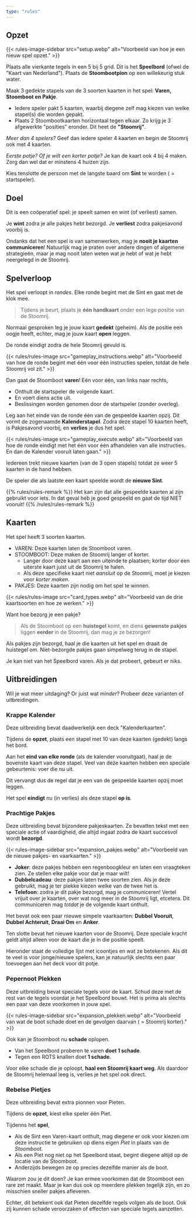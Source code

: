 ```yaml
---
type: "rules"
---
```


## Opzet

{{<  rules-image-sidebar src="setup.webp" alt="Voorbeeld van hoe je een nieuw spel opzet." >}}

Plaats alle vierkante tegels in een 5 bij 5 grid. Dit is het **Speelbord** (ofwel de "Kaart van Nederland"). Plaats de **Stoombootpion** op een willekeurig stuk water.

Maak 3 gedekte stapels van de 3 soorten kaarten in het spel: **Varen, Stoomboot en Pakje**.

* Iedere speler pakt 5 kaarten, waarbij diegene zelf mag kiezen van welke stapel(s) die worden gepakt.
* Plaats 2 Stoombootkaarten horizontaal tegen elkaar. Zo krijg je 3 afgewerkte "posities" eronder. Dit heet de **"Stoomrij"**.


_Meer dan 4 spelers?_ Geef dan iedere speler 4 kaarten en begin de Stoomrij ook met 4 kaarten.

_Eerste potje? Of je wilt een korter potje?_ Je kan de kaart ook 4 bij 4 maken. Zorg dan wel dat er minstens 4 huizen zijn.

Kies tenslotte de persoon met de langste baard om **Sint** te worden ( = startspeler).


## Doel

Dit is een coöperatief spel: je speelt samen en wint (of verliest) samen.

Je **wint** zodra je alle pakjes hebt bezorgd. Je **verliest** zodra pakjesavond voorbij is.

Ondanks dat het een spel is van samenwerken, mag je **nooit je kaarten communiceren**! Natuurlijk mag je praten over andere dingen of algemene strategieën, maar je mag nooit laten weten wat je hebt of wat je hebt neergelegd in de Stoomrij.


## Spelverloop

Het spel verloopt in _rondes_. Elke ronde begint met de Sint en gaat met de klok mee. 

> Tijdens je beurt, plaats je **één handkaart** onder een lege positie van de Stoomrij.

Normaal gesproken leg je jouw kaart **gedekt** (geheim). Als de positie een oogje heeft, echter, mag je jouw kaart **open** leggen.

De ronde eindigt zodra de hele Stoomrij gevuld is.

{{< rules/rules-image src="gameplay_instructions.webp" alt="Voorbeeld van hoe de ronde begint met één voor één instructies spelen, totdat de hele Stoomrij vol zit." >}}

Dan gaat de Stoomboot **varen**! Eén voor één, van links naar rechts,

* Onthult de startspeler de volgende kaart.
* En voert diens actie uit.
* Beslissingen worden genomen door de startspeler (zonder overleg).

Leg aan het einde van de ronde één van de gespeelde kaarten opzij. Dit vormt de zogenaamde **Kalenderstapel**. Zodra deze stapel 10 kaarten heeft, is Pakjesavond voorbij, en **verlies** je dus het spel.

{{< rules/rules-image src="gameplay_execute.webp" alt="Voorbeeld van hoe de ronde eindigt met het één voor één afhandelen van alle instructies. En dan de Kalender vooruit laten gaan." >}}

Iedereen trekt nieuwe kaarten (van de 3 open stapels) totdat ze weer 5 kaarten in de hand hebben.

De speler die als laatste een kaart speelde wordt de **nieuwe Sint**.

{{% rules/rules-remark %}}
Het kan zijn dat alle gespeelde kaarten al zijn gebruikt voor iets. In dat geval heb je goed gespeeld en gaat de tijd NIET vooruit!
{{% /rules/rules-remark %}}


## Kaarten

Het spel heeft 3 soorten kaarten.

* VAREN: Deze kaarten laten de Stoomboot varen.
* STOOMBOOT: Deze maken de Stoomrij langer of korter. 
  * Langer door deze kaart aan een uiteinde te plaatsen; korter door een uiterste kaart juist uit de Stoomrij te halen. 
  * Als deze specifieke kaart niet _aansluit_ op de Stoomrij, moet je kiezen voor _korter maken_.
* PAKJES: Deze kaarten zijn nodig om het spel te winnen.

{{< rules/rules-image src="card_types.webp" alt="Voorbeeld van de drie kaartsoorten en hoe ze werken." >}}

Want hoe bezorg je een pakje?

> Als de Stoomboot op een **huistegel** komt, en diens **gewenste pakjes** liggen **eerder** in de Stoomrij, dan mag je ze bezorgen!

Als pakjes zijn bezorgd, haal je die kaarten uit het spel en draait de huistegel om. Niet-bezorgde pakjes gaan simpelweg terug in de stapel.

Je kan niet van het Speelbord varen. Als je dat probeert, gebeurt er niks.


## Uitbreidingen

Wil je wat meer uitdaging? Or juist wat _minder_? Probeer deze varianten of uitbreidingen.

### Krappe Kalender

Deze uitbreiding bevat daadwerkelijk een deck "Kalenderkaarten".

Tijdens de **opzet**, plaats een stapel met 10 van deze kaarten (gedekt) langs het bord.

Aan het **eind van elke ronde** (als de kalender vooruitgaat), haal je de bovenste kaart van deze stapel. Veel van deze kaarten hebben een speciale gebeurtenis: voer die nu uit.

Dit vervangt dus de regel dat je een van de gespeelde kaarten opzij moet leggen.

Het spel **eindigt** nu (in verlies) als deze stapel **op is**.


### Prachtige Pakjes

Deze uitbreiding bevat bijzondere pakjeskaarten. Ze bevatten tekst met een speciale actie of vaardigheid, die altijd ingaat zodra de kaart succesvol wordt **bezorgd**.

{{<  rules-image-sidebar src="expansion_pakjes.webp" alt="Voorbeeld van de nieuwe pakjes- en vaarkaarten." >}}

* **Joker**: deze pakjes hebben een regenboogkleur en laten een vraagteken zien. Ze stellen elke pakje voor dat je maar wilt!
* **Dubbelcadeau**: deze pakjes laten twee soorten zien. Als je deze gebruikt, mag je ter plekke kiezen welke van de twee het is.
* **Telefoon**: zodra je dit pakje bezorgd, mag je communiceren! Vertel vrijuit over je kaarten, over wat nog meer in de Stoomrij ligt, etcetera. Dit communiceren mag _totdat_ je de volgende kaart onthult.


Het bevat ook een paar nieuwe simpele vaarkaarten: **Dubbel Vooruit**, **Dubbel Achteruit**, **Draai Om** en **Anker**.

Ten slotte bevat het nieuwe kaarten voor de Stoomrij. Deze speciale kracht geldt altijd alleen voor de kaart die je in die positie speelt.

Hieronder staat de volledige lijst met icoontjes en wat ze betekenen. Als dit te veel is voor jonge/nieuwe spelers, kan je natuurlijk slechts een paar toevoegen aan het deck voor dit potje.

<div data-rulebook-table="stoomIcoontjes"></div>


### Pepernoot Plekken

Deze uitbreiding bevat speciale tegels voor de kaart. Schud deze met de rest van de tegels voordat je het Speelbord bouwt. Het is prima als slechts een paar van deze voorkomen in jouw spel.

<div data-rulebook-table="pepernootPlekken"></div>

{{<  rules-image-sidebar src="expansion_plekken.webp" alt="Voorbeeld van wat de boot schade doet en de gevolgen daarvan ( = Stoomrij korter)." >}}

Ook kan je Stoomboot nu **schade** oplopen.

* Van het Speelbord proberen te varen **doet 1 schade**. 
* Tegen een ROTS knallen doet **1 schade**. 

Voor elke schade die je oploopt, **haal een Stoomrij kaart weg**. Als daardoor de Stoomrij helemaal leeg is, verlies je het spel ook direct.



### Rebelse Pietjes

Deze uitbreiding bevat extra pionnen voor Pieten.

Tijdens de **opzet**, kiest elke speler één Piet.

Tijdenns het **spel**,

* Als de Sint een Varen-kaart onthult, mag diegene er ook voor kiezen om deze instructie te gebruiken op diens eigen _Piet_ in plaats van de _Stoomboot_.
* Als een Piet nog niet op het Speelbord staat, begint diegene altijd op de locatie van de Stoomboot.
* Anderzijds bewegen ze op precies dezelfde manier als de boot.

Waarom zou je dit doen? Je kan ermee voorkomen dat de Stoomboot een rare zet maakt. Maar je kan dus ook op meerdere plekken tegelijk zijn, en zo misschien sneller pakjes afleveren.

Echter, dit betekent ook dat Pieten dezelfde regels volgen als de boot. Ook zij kunnen schade veroorzaken of effecten van speciale tegels aanzetten.


